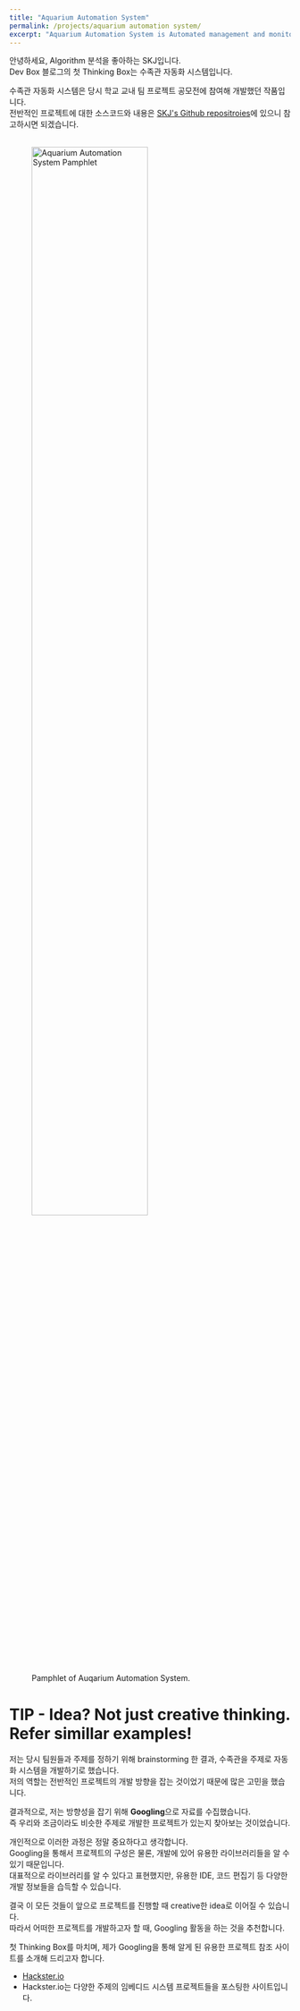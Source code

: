 ```yaml
---
title: "Aquarium Automation System"
permalink: /projects/aquarium automation system/
excerpt: "Aquarium Automation System is Automated management and monitoring systems that consisted of Arduino and mobile application."
---
```


안녕하세요, Algorithm 분석을 좋아하는 SKJ입니다.</br>
Dev Box 블로그의 첫 Thinking Box는 수족관 자동화 시스템입니다.</br>

수족관 자동화 시스템은 당시 학교 교내 팀 프로젝트 공모전에 참여해 개발했던 작품입니다.</br>
전반적인 프로젝트에 대한 소스코드와 내용은 [SKJ's Github repositroies](https://github.com/KeunJuSong?tab=repositories)에 있으니 참고하시면 되겠습니다.</br></br>
<figure>
  <img src="{{ '/assets/images/[CP-CoP]_Auqarium-Automation-System-pamphlet.png' | relative_url }}" width= 70% alt="Aquarium Automation System Pamphlet">
  <figcaption>Pamphlet of Auqarium Automation System.</figcaption>
</figure>

# TIP - Idea? Not just creative thinking. Refer simillar examples! 
저는 당시 팀원들과 주제를 정하기 위해 brainstorming 한 결과, 수족관을 주제로 자동화 시스템을 개발하기로 했습니다.</br>
저의 역할는 전반적인 프로젝트의 개발 방향을 잡는 것이었기 때문에 많은 고민을 했습니다.</br>

결과적으로, 저는 방향성을 잡기 위해 **Googling**으로 자료를 수집했습니다.</br>
즉 우리와 조금이라도 비슷한 주제로 개발한 프로젝트가 있는지 찾아보는 것이었습니다.</br>

개인적으로 이러한 과정은 정말 중요하다고 생각합니다.</br>
Googling을 통해서 프로젝트의 구성은 물론, 개발에 있어 유용한 라이브러리들을 알 수 있기 때문입니다.</br>
대표적으로 라이브러리를 알 수 있다고 표현했지만, 유용한 IDE, 코드 편집기 등 다양한 개발 정보들을 습득할 수 있습니다.</br>

결국 이 모든 것들이 앞으로 프로젝트를 진행할 때 creative한 idea로 이어질 수 있습니다.</br>
따라서 어떠한 프로젝트를 개발하고자 할 때, Googling 활동을 하는 것을 추천합니다.</br>

첫 Thinking Box를 마치며, 제가 Googling을 통해 알게 된 유용한 프로젝트 참조 사이트를 소개해 드리고자 합니다.
* [Hackster.io](https://www.hackster.io/)
* Hackster.io는 다양한 주제의 임베디드 시스템 프로젝트들을 포스팅한 사이트입니다.
